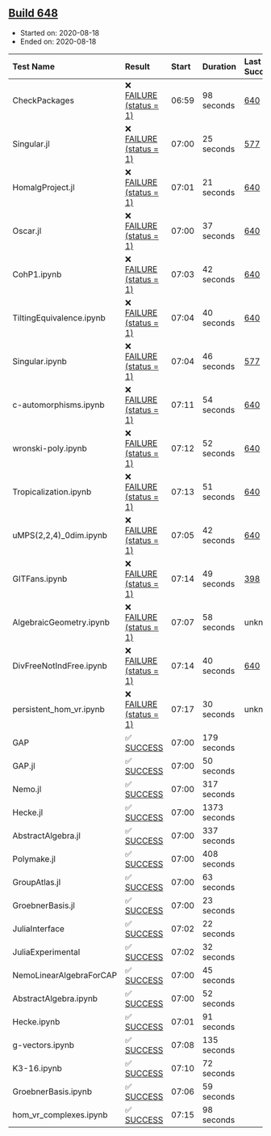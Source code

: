 ## [Build 648](https://oscarci.mathematik.uni-kl.de/job/oscar-stable/648/)

* Started on: 2020-08-18
* Ended on: 2020-08-18

| Test Name    | Result | Start | Duration | Last Success | First Failure |
|:-------------|:-------|:------|:---------|:-------------|:--------------|
| CheckPackages | ❌ [FAILURE (status = 1)](https://oscarci.mathematik.uni-kl.de/job/oscar-stable/648/artifact/logs/build-648/CheckPackages.log) | 06:59 | 98 seconds | [640](https://oscarci.mathematik.uni-kl.de/job/oscar-stable/640/) | [641](https://oscarci.mathematik.uni-kl.de/job/oscar-stable/641/) |
| Singular.jl | ❌ [FAILURE (status = 1)](https://oscarci.mathematik.uni-kl.de/job/oscar-stable/648/artifact/logs/build-648/Singular.jl.log) | 07:00 | 25 seconds | [577](https://oscarci.mathematik.uni-kl.de/job/oscar-stable/577/) | [578](https://oscarci.mathematik.uni-kl.de/job/oscar-stable/578/) |
| HomalgProject.jl | ❌ [FAILURE (status = 1)](https://oscarci.mathematik.uni-kl.de/job/oscar-stable/648/artifact/logs/build-648/HomalgProject.jl.log) | 07:01 | 21 seconds | [640](https://oscarci.mathematik.uni-kl.de/job/oscar-stable/640/) | [641](https://oscarci.mathematik.uni-kl.de/job/oscar-stable/641/) |
| Oscar.jl | ❌ [FAILURE (status = 1)](https://oscarci.mathematik.uni-kl.de/job/oscar-stable/648/artifact/logs/build-648/Oscar.jl.log) | 07:00 | 37 seconds | [640](https://oscarci.mathematik.uni-kl.de/job/oscar-stable/640/) | [641](https://oscarci.mathematik.uni-kl.de/job/oscar-stable/641/) |
| CohP1.ipynb | ❌ [FAILURE (status = 1)](https://oscarci.mathematik.uni-kl.de/job/oscar-stable/648/artifact/logs/build-648/CohP1.ipynb.log) | 07:03 | 42 seconds | [640](https://oscarci.mathematik.uni-kl.de/job/oscar-stable/640/) | [641](https://oscarci.mathematik.uni-kl.de/job/oscar-stable/641/) |
| TiltingEquivalence.ipynb | ❌ [FAILURE (status = 1)](https://oscarci.mathematik.uni-kl.de/job/oscar-stable/648/artifact/logs/build-648/TiltingEquivalence.ipynb.log) | 07:04 | 40 seconds | [640](https://oscarci.mathematik.uni-kl.de/job/oscar-stable/640/) | [641](https://oscarci.mathematik.uni-kl.de/job/oscar-stable/641/) |
| Singular.ipynb | ❌ [FAILURE (status = 1)](https://oscarci.mathematik.uni-kl.de/job/oscar-stable/648/artifact/logs/build-648/Singular.ipynb.log) | 07:04 | 46 seconds | [577](https://oscarci.mathematik.uni-kl.de/job/oscar-stable/577/) | [578](https://oscarci.mathematik.uni-kl.de/job/oscar-stable/578/) |
| c-automorphisms.ipynb | ❌ [FAILURE (status = 1)](https://oscarci.mathematik.uni-kl.de/job/oscar-stable/648/artifact/logs/build-648/c-automorphisms.ipynb.log) | 07:11 | 54 seconds | [640](https://oscarci.mathematik.uni-kl.de/job/oscar-stable/640/) | [641](https://oscarci.mathematik.uni-kl.de/job/oscar-stable/641/) |
| wronski-poly.ipynb | ❌ [FAILURE (status = 1)](https://oscarci.mathematik.uni-kl.de/job/oscar-stable/648/artifact/logs/build-648/wronski-poly.ipynb.log) | 07:12 | 52 seconds | [640](https://oscarci.mathematik.uni-kl.de/job/oscar-stable/640/) | [641](https://oscarci.mathematik.uni-kl.de/job/oscar-stable/641/) |
| Tropicalization.ipynb | ❌ [FAILURE (status = 1)](https://oscarci.mathematik.uni-kl.de/job/oscar-stable/648/artifact/logs/build-648/Tropicalization.ipynb.log) | 07:13 | 51 seconds | [640](https://oscarci.mathematik.uni-kl.de/job/oscar-stable/640/) | [641](https://oscarci.mathematik.uni-kl.de/job/oscar-stable/641/) |
| uMPS(2,2,4)_0dim.ipynb | ❌ [FAILURE (status = 1)](https://oscarci.mathematik.uni-kl.de/job/oscar-stable/648/artifact/logs/build-648/uMPS-2-2-4-_0dim.ipynb.log) | 07:05 | 42 seconds | [640](https://oscarci.mathematik.uni-kl.de/job/oscar-stable/640/) | [641](https://oscarci.mathematik.uni-kl.de/job/oscar-stable/641/) |
| GITFans.ipynb | ❌ [FAILURE (status = 1)](https://oscarci.mathematik.uni-kl.de/job/oscar-stable/648/artifact/logs/build-648/GITFans.ipynb.log) | 07:14 | 49 seconds | [398](https://oscarci.mathematik.uni-kl.de/job/oscar-stable/398/) | [399](https://oscarci.mathematik.uni-kl.de/job/oscar-stable/399/) |
| AlgebraicGeometry.ipynb | ❌ [FAILURE (status = 1)](https://oscarci.mathematik.uni-kl.de/job/oscar-stable/648/artifact/logs/build-648/AlgebraicGeometry.ipynb.log) | 07:07 | 58 seconds | unknown | unknown |
| DivFreeNotIndFree.ipynb | ❌ [FAILURE (status = 1)](https://oscarci.mathematik.uni-kl.de/job/oscar-stable/648/artifact/logs/build-648/DivFreeNotIndFree.ipynb.log) | 07:14 | 40 seconds | [640](https://oscarci.mathematik.uni-kl.de/job/oscar-stable/640/) | [641](https://oscarci.mathematik.uni-kl.de/job/oscar-stable/641/) |
| persistent_hom_vr.ipynb | ❌ [FAILURE (status = 1)](https://oscarci.mathematik.uni-kl.de/job/oscar-stable/648/artifact/logs/build-648/persistent_hom_vr.ipynb.log) | 07:17 | 30 seconds | unknown | unknown |
| GAP | ✅ [SUCCESS](https://oscarci.mathematik.uni-kl.de/job/oscar-stable/648/artifact/logs/build-648/GAP.log) | 07:00 | 179 seconds |  |  |
| GAP.jl | ✅ [SUCCESS](https://oscarci.mathematik.uni-kl.de/job/oscar-stable/648/artifact/logs/build-648/GAP.jl.log) | 07:00 | 50 seconds |  |  |
| Nemo.jl | ✅ [SUCCESS](https://oscarci.mathematik.uni-kl.de/job/oscar-stable/648/artifact/logs/build-648/Nemo.jl.log) | 07:00 | 317 seconds |  |  |
| Hecke.jl | ✅ [SUCCESS](https://oscarci.mathematik.uni-kl.de/job/oscar-stable/648/artifact/logs/build-648/Hecke.jl.log) | 07:00 | 1373 seconds |  |  |
| AbstractAlgebra.jl | ✅ [SUCCESS](https://oscarci.mathematik.uni-kl.de/job/oscar-stable/648/artifact/logs/build-648/AbstractAlgebra.jl.log) | 07:00 | 337 seconds |  |  |
| Polymake.jl | ✅ [SUCCESS](https://oscarci.mathematik.uni-kl.de/job/oscar-stable/648/artifact/logs/build-648/Polymake.jl.log) | 07:00 | 408 seconds |  |  |
| GroupAtlas.jl | ✅ [SUCCESS](https://oscarci.mathematik.uni-kl.de/job/oscar-stable/648/artifact/logs/build-648/GroupAtlas.jl.log) | 07:00 | 63 seconds |  |  |
| GroebnerBasis.jl | ✅ [SUCCESS](https://oscarci.mathematik.uni-kl.de/job/oscar-stable/648/artifact/logs/build-648/GroebnerBasis.jl.log) | 07:00 | 23 seconds |  |  |
| JuliaInterface | ✅ [SUCCESS](https://oscarci.mathematik.uni-kl.de/job/oscar-stable/648/artifact/logs/build-648/JuliaInterface.log) | 07:02 | 22 seconds |  |  |
| JuliaExperimental | ✅ [SUCCESS](https://oscarci.mathematik.uni-kl.de/job/oscar-stable/648/artifact/logs/build-648/JuliaExperimental.log) | 07:02 | 32 seconds |  |  |
| NemoLinearAlgebraForCAP | ✅ [SUCCESS](https://oscarci.mathematik.uni-kl.de/job/oscar-stable/648/artifact/logs/build-648/NemoLinearAlgebraForCAP.log) | 07:00 | 45 seconds |  |  |
| AbstractAlgebra.ipynb | ✅ [SUCCESS](https://oscarci.mathematik.uni-kl.de/job/oscar-stable/648/artifact/logs/build-648/AbstractAlgebra.ipynb.log) | 07:00 | 52 seconds |  |  |
| Hecke.ipynb | ✅ [SUCCESS](https://oscarci.mathematik.uni-kl.de/job/oscar-stable/648/artifact/logs/build-648/Hecke.ipynb.log) | 07:01 | 91 seconds |  |  |
| g-vectors.ipynb | ✅ [SUCCESS](https://oscarci.mathematik.uni-kl.de/job/oscar-stable/648/artifact/logs/build-648/g-vectors.ipynb.log) | 07:08 | 135 seconds |  |  |
| K3-16.ipynb | ✅ [SUCCESS](https://oscarci.mathematik.uni-kl.de/job/oscar-stable/648/artifact/logs/build-648/K3-16.ipynb.log) | 07:10 | 72 seconds |  |  |
| GroebnerBasis.ipynb | ✅ [SUCCESS](https://oscarci.mathematik.uni-kl.de/job/oscar-stable/648/artifact/logs/build-648/GroebnerBasis.ipynb.log) | 07:06 | 59 seconds |  |  |
| hom_vr_complexes.ipynb | ✅ [SUCCESS](https://oscarci.mathematik.uni-kl.de/job/oscar-stable/648/artifact/logs/build-648/hom_vr_complexes.ipynb.log) | 07:15 | 98 seconds |  |  |
